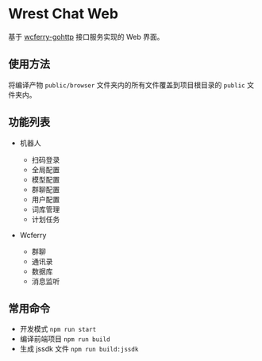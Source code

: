 # Wrest Chat Web

基于 [wcferry-gohttp](https://github.com/opentdp/wrest-chat/tree/master/httpd) 接口服务实现的 Web 界面。

## 使用方法

将编译产物 `public/browser` 文件夹内的所有文件覆盖到项目根目录的 `public` 文件夹内。

## 功能列表

- 机器人
  - 扫码登录
  - 全局配置
  - 模型配置
  - 群聊配置
  - 用户配置
  - 词库管理
  - 计划任务

- Wcferry
  - 群聊
  - 通讯录
  - 数据库
  - 消息监听

## 常用命令

- 开发模式 `npm run start`
- 编译前端项目 `npm run build`
- 生成 jssdk 文件 `npm run build:jssdk`
